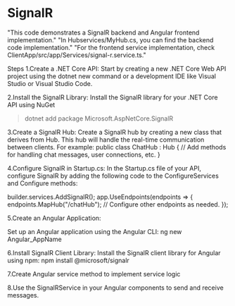 # SignalR
"This code demonstrates a SignalR backend and Angular frontend implementation."
"In Hubservices/MyHub.cs, you can find the backend code implementation."
"For the frontend service implementation, check ClientApp/src/app/Services/signal-r.service.ts."

Steps
1.Create a .NET Core API:
Start by creating a new .NET Core Web API project using the dotnet new command or a development IDE like Visual Studio or Visual Studio Code.

2.Install the SignalR Library:
Install the SignalR library for your .NET Core API using NuGet
> dotnet add package Microsoft.AspNetCore.SignalR

3.Create a SignalR Hub:
Create a SignalR hub by creating a new class that derives from Hub. This hub will handle the real-time communication between clients. For example:
public class ChatHub : Hub
{
    // Add methods for handling chat messages, user connections, etc.
}

4.Configure SignalR in Startup.cs:
In the Startup.cs file of your API, configure SignalR by adding the following code to the ConfigureServices and Configure methods:

builder.services.AddSignalR();
app.UseEndpoints(endpoints =>
{
    endpoints.MapHub<ChatHub>("/chatHub");
    // Configure other endpoints as needed.
});

5.Create an Angular Application:

Set up an Angular application using the Angular CLI:
ng new Angular_AppName

6.Install SignalR Client Library:
Install the SignalR client library for Angular using npm:
npm install @microsoft/signalr

7.Create Angular service method to implement service logic

8.Use the SignalRService in your Angular components to send and receive messages.

